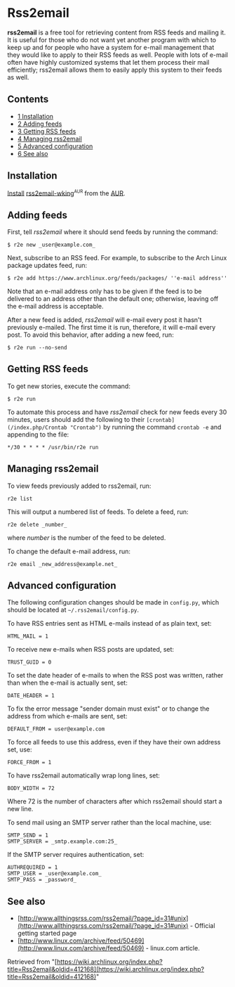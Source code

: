 # Rss2email

**rss2email** is a free tool for retrieving content from RSS feeds and mailing it. It is useful for those who do not want yet another program with which to keep up and for people who have a system for e-mail management that they would like to apply to their RSS feeds as well. People with lots of e-mail often have highly customized systems that let them process their mail efficiently; rss2email allows them to easily apply this system to their feeds as well.

## Contents

*   [1 Installation](#Installation)
*   [2 Adding feeds](#Adding_feeds)
*   [3 Getting RSS feeds](#Getting_RSS_feeds)
*   [4 Managing rss2email](#Managing_rss2email)
*   [5 Advanced configuration](#Advanced_configuration)
*   [6 See also](#See_also)

## Installation

[Install](/index.php/Install "Install") [rss2email-wking](https://aur.archlinux.org/packages/rss2email-wking/)<sup><small>AUR</small></sup> from the [AUR](/index.php/AUR "AUR").

## Adding feeds

First, tell _rss2email_ where it should send feeds by running the command:

```
$ r2e new _user@example.com_

```

Next, subscribe to an RSS feed. For example, to subscribe to the Arch Linux package updates feed, run:

```
$ r2e add https://www.archlinux.org/feeds/packages/ ''e-mail address''

```

Note that an e-mail address only has to be given if the feed is to be delivered to an address other than the default one; otherwise, leaving off the e-mail address is acceptable.

After a new feed is added, _rss2email_ will e-mail every post it hasn't previously e-mailed. The first time it is run, therefore, it will e-mail every post. To avoid this behavior, after adding a new feed, run:

```
$ r2e run --no-send

```

## Getting RSS feeds

To get new stories, execute the command:

```
$ r2e run

```

To automate this process and have _rss2email_ check for new feeds every 30 minutes, users should add the following to their `[crontab](/index.php/Crontab "Crontab")` by running the command `crontab -e` and appending to the file:

```
*/30 * * * * /usr/bin/r2e run

```

## Managing rss2email

To view feeds previously added to rss2email, run:

```
r2e list

```

This will output a numbered list of feeds. To delete a feed, run:

```
r2e delete _number_

```

where _number_ is the number of the feed to be deleted.

To change the default e-mail address, run:

```
r2e email _new_address@example.net_

```

## Advanced configuration

The following configuration changes should be made in `config.py`, which should be located at `~/.rss2email/config.py`.

To have RSS entries sent as HTML e-mails instead of as plain text, set:

```
HTML_MAIL = 1

```

To receive new e-mails when RSS posts are updated, set:

```
TRUST_GUID = 0

```

To set the date header of e-mails to when the RSS post was written, rather than when the e-mail is actually sent, set:

```
DATE_HEADER = 1

```

To fix the error message "sender domain must exist" or to change the address from which e-mails are sent, set:

```
DEFAULT_FROM = user@example.com

```

To force all feeds to use this address, even if they have their own address set, use:

```
FORCE_FROM = 1

```

To have rss2email automatically wrap long lines, set:

```
BODY_WIDTH = 72

```

Where 72 is the number of characters after which rss2email should start a new line.

To send mail using an SMTP server rather than the local machine, use:

```
SMTP_SEND = 1
SMTP_SERVER = _smtp.example.com:25_

```

If the SMTP server requires authentication, set:

```
AUTHREQUIRED = 1
SMTP_USER = _user@example.com_
SMTP_PASS = _password_

```

## See also

*   [http://www.allthingsrss.com/rss2email/?page_id=31#unix](http://www.allthingsrss.com/rss2email/?page_id=31#unix) - Official getting started page
*   [http://www.linux.com/archive/feed/50469](http://www.linux.com/archive/feed/50469) - linux.com article.

Retrieved from "[https://wiki.archlinux.org/index.php?title=Rss2email&oldid=412168](https://wiki.archlinux.org/index.php?title=Rss2email&oldid=412168)"